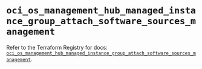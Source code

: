 # `oci_os_management_hub_managed_instance_group_attach_software_sources_management`

Refer to the Terraform Registry for docs: [`oci_os_management_hub_managed_instance_group_attach_software_sources_management`](https://registry.terraform.io/providers/hashicorp/oci/7.19.0/docs/resources/os_management_hub_managed_instance_group_attach_software_sources_management).
